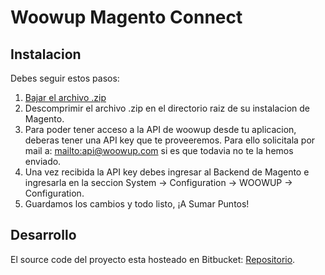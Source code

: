 Woowup Magento Connect
====================

Instalacion
----------------
Debes seguir estos pasos:

1. [Bajar el archivo .zip](https://github.com/woowup/docs/blob/master/magento_connect/woowup-magento-connect.<ip)
2. Descomprimir el archivo .zip en el directorio raiz de su instalacion de Magento.
3. Para poder tener acceso a la API de woowup desde tu aplicacion, deberas tener una API key que te proveeremos. Para ello solicitala por mail a: <mailto:api@woowup.com> si es que todavia no te la hemos enviado.
4. Una vez recibida la API key debes ingresar al Backend de Magento e ingresarla en la seccion System -> Configuration -> WOOWUP -> Configuration.
5. Guardamos los cambios y todo listo, ¡A Sumar Puntos!

Desarrollo
----------------
El source code del proyecto esta hosteado en Bitbucket: [Repositorio](https://bitbucket.org/woowup/woowup-magento-connect/overview).